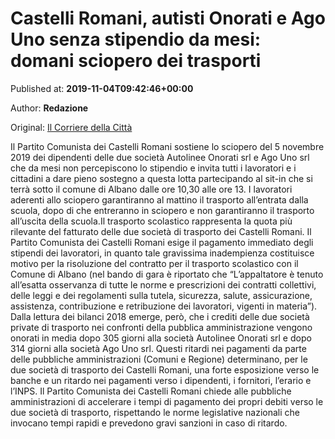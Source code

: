 
# Castelli Romani, autisti Onorati e Ago Uno senza stipendio da mesi: domani sciopero dei trasporti

Published at: **2019-11-04T09:42:46+00:00**

Author: **Redazione**

Original: [Il Corriere della Città](https://www.ilcorrieredellacitta.com/ultime-notizie/castelli-romani-autisti-onorati-e-ago-uno-senza-stipendio-da-mesi-domani-sciopero-dei-trasporti.html)

Il Partito Comunista dei Castelli Romani sostiene lo sciopero del 5 novembre 2019 dei dipendenti delle due società Autolinee Onorati srl e Ago Uno srl che da mesi non percepiscono lo stipendio e invita tutti i lavoratori e i cittadini a dare pieno sostegno a questa lotta partecipando al sit-in che si terrà sotto il comune di Albano dalle ore 10,30 alle ore 13.
I lavoratori aderenti allo sciopero garantiranno al mattino il trasporto all’entrata dalla scuola, dopo di che entreranno in sciopero e non garantiranno il trasporto all’uscita della scuola.Il trasporto scolastico rappresenta la quota più rilevante del fatturato delle due società di trasporto dei Castelli Romani.
Il Partito Comunista dei Castelli Romani esige il pagamento immediato degli stipendi dei lavoratori, in quanto tale gravissima inadempienza costituisce motivo per la risoluzione del contratto per il trasporto scolastico con il Comune di Albano (nel bando di gara è riportato che “L’appaltatore è tenuto all’esatta osservanza di tutte le norme e prescrizioni dei contratti collettivi, delle leggi e dei regolamenti sulla tutela, sicurezza, salute, assicurazione, assistenza, contribuzione e retribuzione dei lavoratori, vigenti in materia”).
Dalla lettura dei bilanci 2018 emerge, però, che i crediti delle due società private di trasporto nei confronti della pubblica amministrazione vengono onorati in media dopo 305 giorni alla società Autolinee Onorati srl e dopo 314 giorni alla società Ago Uno srl.
Questi ritardi nei pagamenti da parte delle pubbliche amministrazioni (Comuni e Regione) determinano, per le due società di trasporto dei Castelli Romani, una forte esposizione verso le banche e un ritardo nei pagamenti verso i dipendenti, i fornitori, l’erario e l’INPS.
Il Partito Comunista dei Castelli Romani chiede alle pubbliche amministrazioni di accelerare i tempi di pagamento dei propri debiti verso le due società di trasporto, rispettando le norme legislative nazionali che invocano tempi rapidi e prevedono gravi sanzioni in caso di ritardo.
